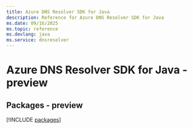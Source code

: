 ```yaml
---
title: Azure DNS Resolver SDK for Java
description: Reference for Azure DNS Resolver SDK for Java
ms.date: 09/16/2025
ms.topic: reference
ms.devlang: java
ms.service: dnsresolver
---
```

# Azure DNS Resolver SDK for Java - preview
## Packages - preview
[!INCLUDE [packages](dns-resolver-index.md)]